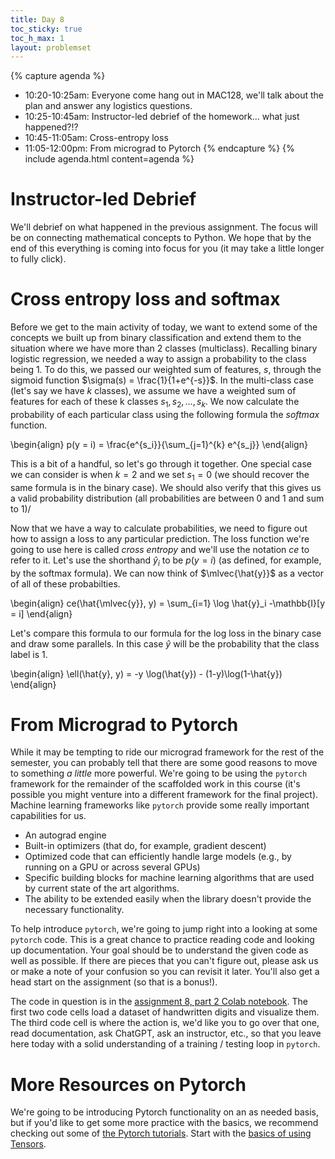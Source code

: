 ```yaml
---
title: Day 8
toc_sticky: true 
toc_h_max: 1
layout: problemset
---
```


{% capture agenda %}
* 10:20-10:25am: Everyone come hang out in MAC128, we'll talk about the plan and answer any logistics questions.
* 10:25-10:45am: Instructor-led debrief of the homework... what just happened?!?
* 10:45-11:05am: Cross-entropy loss
* 11:05-12:00pm: From micrograd to Pytorch
{% endcapture %}
{% include agenda.html content=agenda %}

# Instructor-led Debrief

We'll debrief on what happened in the previous assignment.  The focus will be on connecting mathematical concepts to Python.  We hope that by the end of this everything is coming into focus for you (it may take a little longer to fully click).

# Cross entropy loss and softmax

Before we get to the main activity of today, we want to extend some of the concepts we built up from binary classification and extend them to the situation where we have more than 2 classes (multiclass).  Recalling binary logistic regression, we needed a way to assign a probability to the class being 1.  To do this, we passed our weighted sum of features, $s$, through the sigmoid function $\sigma(s) = \frac{1}{1+e^{-s}}$.  In the multi-class case (let's say we have $k$ classes), we assume we have a weighted sum of features for each of these k classes $s_1, s_2, \ldots, s_k$.  We now calculate the probability of each particular class using the following formula the *softmax* function.

\begin{align}
p(y = i) = \frac{e^{s_i}}{\sum_{j=1}^{k} e^{s_j}}
\end{align}

This is a bit of a handful, so let's go through it together.  One special case we can consider is when $k=2$ and we set $s_1 = 0$ (we should recover the same formula is in the binary case).  We should also verify that this gives us a valid probability distribution (all probabilities are between 0 and 1 and sum to 1)/

Now that we have a way to calculate probabilities, we need to figure out how to assign a loss to any particular prediction.  The loss function we're going to use here is called *cross entropy* and we'll use the notation $ce$ to refer to it.  Let's use the shorthand $\hat{y}_i$ to be $p(y=i)$ (as defined, for example, by the softmax formula).  We can now think of $\mlvec{\hat{y}}$ as a vector of all of these probabilties.

\begin{align}
ce(\hat{\mlvec{y}}, y) = \sum_{i=1} \log \hat{y}_i -\mathbb{I}[y = i]
\end{align}

Let's compare this formula to our formula for the log loss in the binary case and draw some parallels.  In this case $\hat{y}$ will be the probability that the class label is $1$.

\begin{align}
\ell(\hat{y}, y) = -y \log(\hat{y}) - (1-y)\log(1-\hat{y})
\end{align}

# From Micrograd to Pytorch

While it may be tempting to ride our micrograd framework for the rest of the semester, you can probably tell that there are some good reasons to move to something *a little* more powerful.  We're going to be using the `pytorch` framework for the remainder of the scaffolded work in this course (it's possible you might venture into a different framework for the final project).  Machine learning frameworks like `pytorch` provide some really important capabilities for us.

* An autograd engine
* Built-in optimizers (that do, for example, gradient descent)
* Optimized code that can efficiently handle large models (e.g., by running on a GPU or across several GPUs)
* Specific building blocks for machine learning algorithms that are used by current state of the art algorithms.
* The ability to be extended easily when the library doesn't provide the necessary functionality.

To help introduce `pytorch`, we're going to jump right into a looking at some `pytorch` code.  This is a great chance to practice reading code and looking up documentation.  Your goal should be to understand the given code as well as possible.  If there are pieces that you can't figure out, please ask us or make a note of your confusion so you can revisit it later.  You'll also get a head start on the assignment (so that is a bonus!).

The code in question is in the [assignment 8, part 2 Colab notebook](https://colab.research.google.com/github/olinml2024/notebooks/blob/main/ML24_Assignment08_part_2.ipynb). The first two code cells load a dataset of handwritten digits and visualize them.  The third code cell is where the action is, we'd like you to go over that one, read documentation, ask ChatGPT, ask an instructor, etc., so that you leave here today with a solid understanding of a training / testing loop in `pytorch`.


# More Resources on Pytorch

We're going to be introducing Pytorch functionality on an as needed basis, but if you'd like to get some more practice with the basics, we recommend checking out some of [the Pytorch tutorials](https://pytorch.org/tutorials/).  Start with the [basics of using Tensors](https://pytorch.org/tutorials/beginner/basics/tensorqs_tutorial.html).